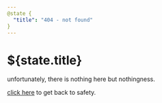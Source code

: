 ```yaml
---
@state {
  "title": "404 - not found"
}
---
```


<HeroImage state></HeroImage>

<div>

# ${state.title}

unfortunately, there is nothing here but nothingness.

[click here](/) to get back to safety.

</div>
